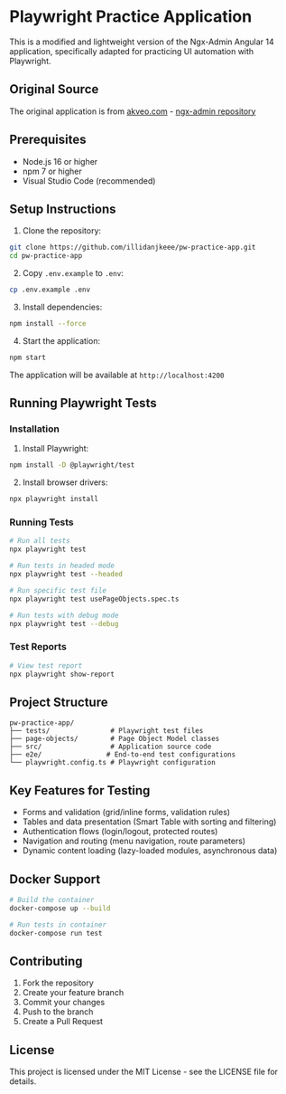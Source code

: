 # Playwright Practice Application

This is a modified and lightweight version of the Ngx-Admin Angular 14 application, specifically adapted for practicing UI automation with Playwright.

## Original Source
The original application is from [akveo.com](https://akveo.com) - [ngx-admin repository](https://github.com/akveo/ngx-admin)

## Prerequisites

- Node.js 16 or higher
- npm 7 or higher
- Visual Studio Code (recommended)

## Setup Instructions

1. Clone the repository:
```bash
git clone https://github.com/illidanjkeee/pw-practice-app.git
cd pw-practice-app
```

2. Copy `.env.example` to `.env`:
```bash
cp .env.example .env
```

3. Install dependencies:
```bash
npm install --force
```

4. Start the application:
```bash
npm start
```

The application will be available at `http://localhost:4200`

## Running Playwright Tests

### Installation

1. Install Playwright:
```bash
npm install -D @playwright/test
```

2. Install browser drivers:
```bash
npx playwright install
```

### Running Tests

```bash
# Run all tests
npx playwright test

# Run tests in headed mode
npx playwright test --headed

# Run specific test file
npx playwright test usePageObjects.spec.ts

# Run tests with debug mode
npx playwright test --debug
```

### Test Reports

```bash
# View test report
npx playwright show-report
```

## Project Structure

```
pw-practice-app/
├── tests/               # Playwright test files
├── page-objects/        # Page Object Model classes
├── src/                 # Application source code
├── e2e/                # End-to-end test configurations
└── playwright.config.ts # Playwright configuration
```

## Key Features for Testing

- Forms and validation (grid/inline forms, validation rules)
- Tables and data presentation (Smart Table with sorting and filtering)
- Authentication flows (login/logout, protected routes)
- Navigation and routing (menu navigation, route parameters)
- Dynamic content loading (lazy-loaded modules, asynchronous data)

## Docker Support

```bash
# Build the container
docker-compose up --build

# Run tests in container
docker-compose run test
```

## Contributing

1. Fork the repository
2. Create your feature branch
3. Commit your changes
4. Push to the branch
5. Create a Pull Request

## License

This project is licensed under the MIT License - see the LICENSE file for details.